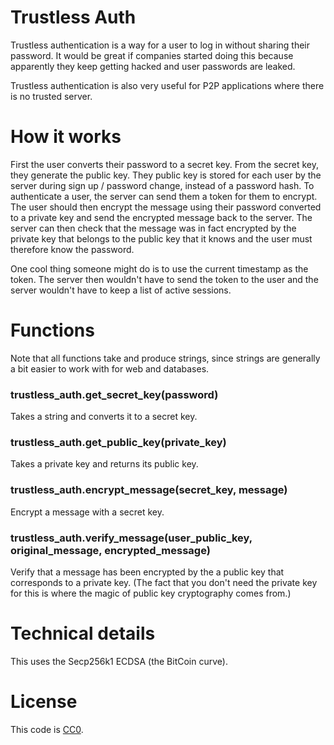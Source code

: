 # Trustless Auth

Trustless authentication is a way for a user to log in without sharing their password. It would be great if companies started doing this because apparently they keep getting hacked and user passwords are leaked.

Trustless authentication is also very useful for P2P applications where there is no trusted server.

# How it works

First the user converts their password to a secret key. From the secret key, they generate the public key. They public key is stored for each user by the server during sign up / password change, instead of a password hash. To authenticate a user, the server can send them a token for them to encrypt. The user should then encrypt the message using their password converted to a private key and send the encrypted message back to the server. The server can then check that the message was in fact encrypted by the private key that belongs to the public key that it knows and the user must therefore know the password. 

One cool thing someone might do is to use the current timestamp as the token. The server then wouldn't have to send the token to the user and the server wouldn't have to keep a list of active sessions.


# Functions

Note that all functions take and produce strings, since strings are generally a bit easier to work with for web and databases.

### trustless_auth.get_secret_key(password)
Takes a string and converts it to a secret key.

### trustless_auth.get_public_key(private_key)
Takes a private key and returns its public key.

### trustless_auth.encrypt_message(secret_key, message)
Encrypt a message with a secret key.

### trustless_auth.verify_message(user_public_key, original_message, encrypted_message)
Verify that a message has been encrypted by the a public key that corresponds to a private key. (The fact that you don't need the private key for this is where the magic of public key cryptography comes from.)

# Technical details

This uses the Secp256k1 ECDSA (the BitCoin curve).

# License

This code is [CC0](https://creativecommons.org/share-your-work/public-domain/cc0/).
